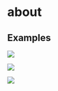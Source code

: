 # about

## Examples

![](https://us-central1-progress-markdown.cloudfunctions.net/progress/10)

![](https://us-central1-progress-markdown.cloudfunctions.net/progress/50)

![](https://us-central1-progress-markdown.cloudfunctions.net/progress/75)

